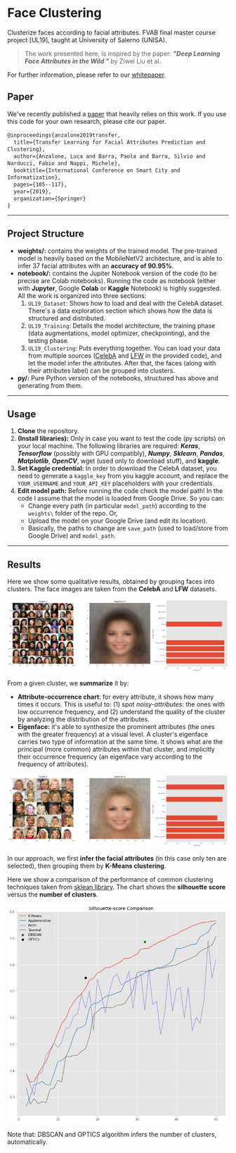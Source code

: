 # Face Clustering
Clusterize faces according to facial attributes. FVAB final master course project [UL19], taught at University of Salerno (UNISA).

> The work presented here, is inspired by the paper: ***"Deep Learning Face Attributes in the Wild "*** by Ziwei Liu et al.

For further information, please refer to our [whitepaper](https://github.com/Luca96/face-clustering/blob/master/whitepaper.pdf).

## Paper
We've recently published a [paper](https://link.springer.com/chapter/10.1007/978-981-15-1301-5_9) that heavily relies on this work. If you use this code for your own research, please cite our paper.

```
@inproceedings{anzalone2019transfer,
  title={Transfer Learning for Facial Attributes Prediction and Clustering},
  author={Anzalone, Luca and Barra, Paola and Barra, Silvio and Narducci, Fabio and Nappi, Michele},
  booktitle={International Conference on Smart City and Informatization},
  pages={105--117},
  year={2019},
  organization={Springer}
}
```

---

## Project Structure

* **weights/:** contains the weights of the trained model. The pre-trained model is heavily based on the MobileNetV2 architecture, and is able to infer 37 facial attributes with an **accuracy of 90.95%**.
* **notebook/:** contains the Jupiter Notebook version of the code (to be precise are Colab notebooks). Running the code as notebook (either with **Jupyter**, Google **Colab** or **Kaggle** Notebook) is highly suggested. All the work is organized into three sections:
  1. `UL19_Dataset`: Shows how to load and deal with the CelebA dataset. There's a data exploration section which shows how the data is structured and distributed.
  2. `UL19_Training`: Details the model architecture, the training phase (data augmentations, model optimizer, checkpointing), and the testing phase.
  3. `UL19_Clustering`: Puts everything together. You can load your data from multiple sources ([CelebA](http://mmlab.ie.cuhk.edu.hk/projects/CelebA.html) and [LFW](http://vis-www.cs.umass.edu/lfw/) in the provided code), and let the model infer the attributes. After that, the faces (along with their attributes label) can be grouped into clusters. 
* **py/:** Pure Python version of the notebooks, structured has above and generating from them.

---

## **Usage**

1. **Clone** the repository.
2. **(Install libraries):** Only in case you want to test the code (py scripts) on your local machine. The following libraries are required: ***Keras***, ***Tensorflow*** (possibly with GPU compatibly), ***Numpy***, ***Sklearn***, ***Pandas***, ***Matplotlib***, ***OpenCV***, wget (used only to download stuff), and **kaggle**.
3. **Set Kaggle credential:** In order to download the CelebA dataset, you need to generate a `kaggle_key` from you kaggle account, and replace the `YOUR_USERNAME` and `YOUR_API_KEY` placeholders with your credentials.
4. **Edit model path:** Before running the code check the model path! In the code I assume that the model is loaded from Google Drive. So you can: 
   * Change every path (in particular `model_path`) according to the `weights\` folder of the repo. Or,
   * Upload the model on your Google Drive (and edit its location).
   * Basically, the paths to change are `save_path` (used to load/store from Google Drive) and `model_path`.

---

## Results

Here we show some qualitative results, obtained by grouping faces into clusters. The face images are taken from the **CelebA** and **LFW** datasets.

![brown_cluster](images/brown_cluster.png)

From a given cluster, we **summarize** it by:

* **Attribute-occurrence chart**: for every attribute, it shows how many times it occurs. This is useful to: (1) spot *noisy-attributes*: the ones with low occurrence frequency, and (2) understand the quality of the cluster by analyzing the distribution of the attributes. 
* **Eigenface:** it's able to synthesize the prominent attributes (the ones with the greater frequency) at a visual level. A cluster's eigenface carries two type of information at the same time. It shows what are the principal (more common) attributes within that cluster, and implicitly their occurrence frequency (an eigenface vary according to the frequency of attributes).

![blonde_cluster](images/blonde_cluster.png)

In our approach, we first **infer the facial attributes** (in this case only ten are selected), then grouping them by **K-Means clustering**. 

Here we show a comparison of the performance of common clustering techniques taken from [sklean library](https://scikit-learn.org/stable/modules/clustering.html). The chart shows the **silhouette score** versus the **number of clusters**.

![clustering_comparison](images/clustering_comparison.png)

 Note that: DBSCAN and OPTICS algorithm infers the number of clusters, automatically.
